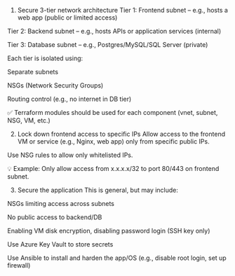 1. Secure 3-tier network architecture
Tier 1: Frontend subnet – e.g., hosts a web app (public or limited access)

Tier 2: Backend subnet – e.g., hosts APIs or application services (internal)

Tier 3: Database subnet – e.g., Postgres/MySQL/SQL Server (private)

Each tier is isolated using:

Separate subnets

NSGs (Network Security Groups)

Routing control (e.g., no internet in DB tier)

✅ Terraform modules should be used for each component (vnet, subnet, NSG, VM, etc.)

2. Lock down frontend access to specific IPs
Allow access to the frontend VM or service (e.g., Nginx, web app) only from specific public IPs.

Use NSG rules to allow only whitelisted IPs.

💡 Example: Only allow access from x.x.x.x/32 to port 80/443 on frontend subnet.

3. Secure the application
This is general, but may include:

NSGs limiting access across subnets

No public access to backend/DB

Enabling VM disk encryption, disabling password login (SSH key only)

Use Azure Key Vault to store secrets

Use Ansible to install and harden the app/OS (e.g., disable root login, set up firewall)
